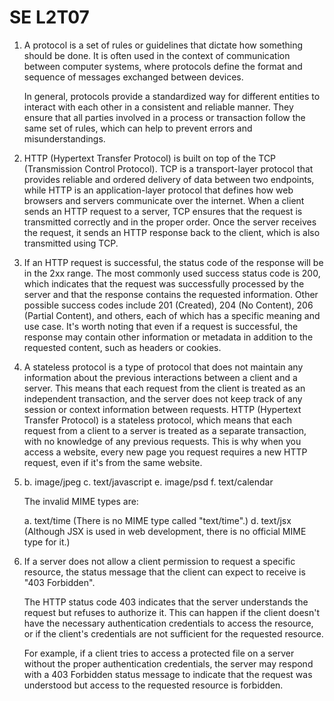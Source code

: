 # SE L2T07

1. A protocol is a set of rules or guidelines that dictate how something should be done. It is often used in the context of communication between computer systems, where protocols define the format and sequence of messages exchanged between devices.
    
    In general, protocols provide a standardized way for different entities to interact with each other in a consistent and reliable manner. They ensure that all parties involved in a process or transaction follow the same set of rules, which can help to prevent errors and misunderstandings.
    
2. HTTP (Hypertext Transfer Protocol) is built on top of the TCP (Transmission Control Protocol). TCP is a transport-layer protocol that provides reliable and ordered delivery of data between two endpoints, while HTTP is an application-layer protocol that defines how web browsers and servers communicate over the internet. When a client sends an HTTP request to a server, TCP ensures that the request is transmitted correctly and in the proper order. Once the server receives the request, it sends an HTTP response back to the client, which is also transmitted using TCP.
3. If an HTTP request is successful, the status code of the response will be in the 2xx range. The most commonly used success status code is 200, which indicates that the request was successfully processed by the server and that the response contains the requested information. Other possible success codes include 201 (Created), 204 (No Content), 206 (Partial Content), and others, each of which has a specific meaning and use case. It's worth noting that even if a request is successful, the response may contain other information or metadata in addition to the requested content, such as headers or cookies.
4. A stateless protocol is a type of protocol that does not maintain any information about the previous interactions between a client and a server. This means that each request from the client is treated as an independent transaction, and the server does not keep track of any session or context information between requests. HTTP (Hypertext Transfer Protocol) is a stateless protocol, which means that each request from a client to a server is treated as a separate transaction, with no knowledge of any previous requests. This is why when you access a website, every new page you request requires a new HTTP request, even if it's from the same website.
5. b. image/jpeg
c. text/javascript
e. image/psd
f. text/calendar
    
    The invalid MIME types are:
    
    a. text/time (There is no MIME type called "text/time".)
    d. text/jsx (Although JSX is used in web development, there is no official MIME type for it.)
    
6. If a server does not allow a client permission to request a specific resource, the status message that the client can expect to receive is "403 Forbidden".
    
    The HTTP status code 403 indicates that the server understands the request but refuses to authorize it. This can happen if the client doesn't have the necessary authentication credentials to access the resource, or if the client's credentials are not sufficient for the requested resource.
    
    For example, if a client tries to access a protected file on a server without the proper authentication credentials, the server may respond with a 403 Forbidden status message to indicate that the request was understood but access to the requested resource is forbidden.